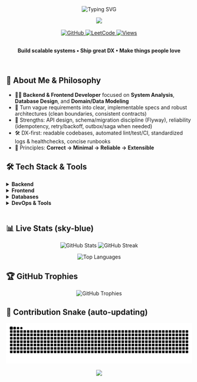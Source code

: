 <div align="center">
  <img src="https://readme-typing-svg.demolab.com?font=Fira+Code&weight=700&pause=1000&color=00BFFF&center=true&vCenter=true&width=820&lines=Hi%2C+I'm+Nguyen+Vu+%F0%9F%91%8B;Backend+%26+Frontend+Developer;System+Analysis+%26+Data+Modeling+Enthusiast;Clean+Architecture+%7C+High+Performance+%7C+DX+Focused" alt="Typing SVG" />
</div>

<p align="center">
  <img src="https://capsule-render.vercel.app/api?type=waving&color=0:00BFFF,100:1E90FF&height=200&section=header&text=Nguyen%20Hoang%20Nguyen%20Vu&fontAlign=50&fontAlignY=36&fontColor=ffffff&fontSize=52&animation=twinkling&stroke=0d1117&strokeWidth=1.5"/>
</p>

<div align="center">
  <a href="https://github.com/iamnguyenvu">
    <img alt="GitHub" src="https://img.shields.io/badge/GitHub-181717?logo=github&logoColor=white&style=for-the-badge">
  </a>
  <a href="https://leetcode.com/u/nguyenvu38/">
    <img alt="LeetCode" src="https://img.shields.io/badge/LeetCode-FFA116?logo=leetcode&logoColor=black&style=for-the-badge">
  </a>
  <a href="https://komarev.com/ghpvc/?username=iamnguyenvu">
    <img alt="Views" src="https://komarev.com/ghpvc/?username=iamnguyenvu&label=PROFILE+VIEWS&color=1E90FF&style=for-the-badge">
  </a>
  <br/><br/>
  <p><b>Build scalable systems • Ship great DX • Make things people love</b></p>
</div>

<img src="https://raw.githubusercontent.com/maurodesouza/profile-readme-generator/master/src/assets/images/rainbow-hr.gif" width="100%" height="7px">

## 🚀 About Me & Philosophy
- 👨‍💻 **Backend & Frontend Developer** focused on **System Analysis**, **Database Design**, and **Domain/Data Modeling**  
- 🧭 Turn vague requirements into clear, implementable specs and robust architectures (clean boundaries, consistent contracts)  
- 🧩 Strengths: API design, schema/migration discipline (Flyway), reliability (idempotency, retry/backoff, outbox/saga when needed)  
- 🛠️ DX-first: readable codebases, automated lint/test/CI, standardized logs & healthchecks, concise runbooks  
- 📐 Principles: **Correct → Minimal → Reliable → Extensible**  

## 🛠️ Tech Stack & Tools

<details>
  <summary><b>Backend</b></summary>
  <p align="center">
    <img src="https://img.shields.io/badge/Java-ED8B00?logo=openjdk&logoColor=white&style=for-the-badge">
    <img src="https://img.shields.io/badge/Spring_Boot-6DB33F?logo=springboot&logoColor=white&style=for-the-badge">
    <img src="https://img.shields.io/badge/Node.js-339933?logo=node.js&logoColor=white&style=for-the-badge">
    <img src="https://img.shields.io/badge/NestJS-E0234E?logo=nestjs&logoColor=white&style=for-the-badge">
  </p>
</details>

<details>
  <summary><b>Frontend</b></summary>
  <p align="center">
    <img src="https://img.shields.io/badge/TypeScript-3178C6?logo=typescript&logoColor=white&style=for-the-badge">
    <img src="https://img.shields.io/badge/React-61DAFB?logo=react&logoColor=000&style=for-the-badge">
    <img src="https://img.shields.io/badge/React_Native-61DAFB?logo=react&logoColor=000&style=for-the-badge">
    <img src="https://img.shields.io/badge/Next.js-000000?logo=next.js&logoColor=white&style=for-the-badge">
    <img src="https://img.shields.io/badge/Tailwind_CSS-06B6D4?logo=tailwindcss&logoColor=white&style=for-the-badge">
  </p>
</details>

<details>
  <summary><b>Databases</b></summary>
  <p align="center">
    <img src="https://img.shields.io/badge/PostgreSQL-4169E1?logo=postgresql&logoColor=white&style=for-the-badge">
    <img src="https://img.shields.io/badge/MongoDB-47A248?logo=mongodb&logoColor=white&style=for-the-badge">
    <img src="https://img.shields.io/badge/Microsoft_SQL_Server-CC2927?logo=microsoftsqlserver&logoColor=white&style=for-the-badge">
    <img src="https://img.shields.io/badge/MariaDB-003545?logo=mariadb&logoColor=white&style=for-the-badge">
    <img src="https://img.shields.io/badge/Neo4j-008CC1?logo=neo4j&logoColor=white&style=for-the-badge">
  </p>
</details>

<details>
  <summary><b>DevOps & Tools</b></summary>
  <p align="center">
    <img src="https://img.shields.io/badge/Docker-2496ED?logo=docker&logoColor=white&style=for-the-badge">
    <img src="https://img.shields.io/badge/Git-F05032?logo=git&logoColor=white&style=for-the-badge">
  </p>
</details>

<img src="https://raw.githubusercontent.com/maurodesouza/profile-readme-generator/master/src/assets/images/rainbow-hr.gif" width="100%" height="7px">

## 📊 Live Stats (sky-blue)

<p align="center">
  <img src="https://github-readme-stats.vercel.app/api?username=iamnguyenvu&show_icons=true&count_private=true&hide_border=true&title_color=00BFFF&text_color=9fd6ff&icon_color=00BFFF&bg_color=0d1117" height="165" alt="GitHub Stats"/>
  <img src="https://github-readme-streak-stats.herokuapp.com?user=iamnguyenvu&hide_border=true&background=0d1117&ring=00BFFF&fire=1E90FF&currStreakNum=9fd6ff&sideNums=9fd6ff&currStreakLabel=00BFFF&sideLabels=00BFFF&dates=9fd6ff" height="165" alt="GitHub Streak"/>
</p>

<p align="center">
  <img src="https://github-readme-stats.vercel.app/api/top-langs/?username=iamnguyenvu&layout=compact&hide_border=true&title_color=00BFFF&text_color=9fd6ff&bg_color=0d1117" height="140" alt="Top Languages"/>
</p>


## 🏆 GitHub Trophies
<p align="center">
  <img src="https://github-profile-trophy.vercel.app/?username=iamnguyenvu&theme=tokyonight&no-frame=true&no-bg=true&margin-w=4" alt="GitHub Trophies"/>
</p>

## 🐍 Contribution Snake (auto-updating)
<p align="center">
  <picture>
    <!-- Dark mode -->
    <source media="(prefers-color-scheme: dark)" srcset="https://raw.githubusercontent.com/iamnguyenvu/iamnguyenvu/output/snake-dark.svg" />
    <!-- Light / Sky-blue -->
    <source media="(prefers-color-scheme: light)" srcset="https://raw.githubusercontent.com/iamnguyenvu/iamnguyenvu/output/snake-sky.svg" />
    <!-- Fallback -->
    <img alt="github-snake" src="https://raw.githubusercontent.com/iamnguyenvu/iamnguyenvu/output/snake.svg" />
  </picture>
</p>

<p align="center">
  <img src="https://capsule-render.vercel.app/api?type=waving&color=0:1E90FF,100:00BFFF&height=150&section=footer"/>
</p>
